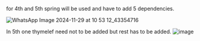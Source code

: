 for 4th and 5th spring will be used and have to add 5 dependencies.

![WhatsApp Image 2024-11-29 at 10 53 12_43354716](https://github.com/user-attachments/assets/565403ee-421c-40b5-afa0-ab65a421648f)

In 5th one thymelef need not to be added but rest has to be added.
![image](https://github.com/user-attachments/assets/e76e0bfb-71e4-4fe2-b23d-c36a822a8f31)


